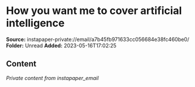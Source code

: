 # How you want me to cover artificial intelligence

**Source:** instapaper-private://email/a7b45fb971633cc056684e38fc460be0/
**Folder:** Unread
**Added:** 2023-05-16T17:02:25




## Content
*Private content from instapaper_email*
